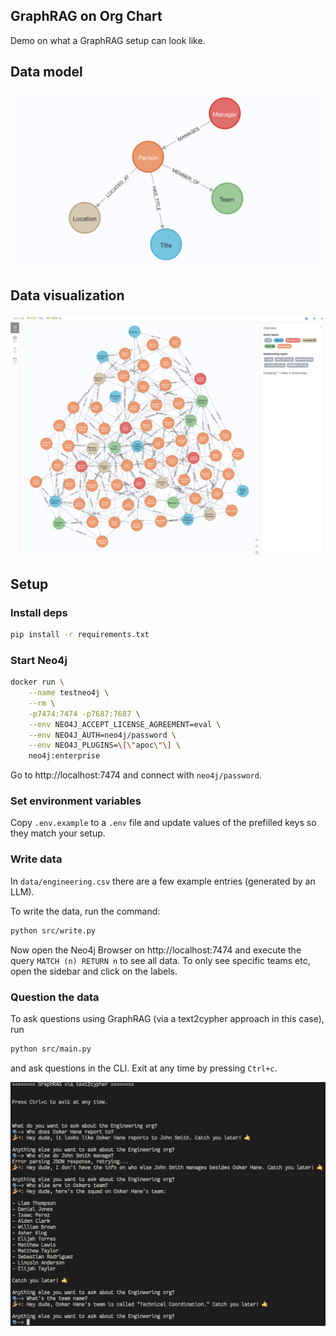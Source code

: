 ## GraphRAG on Org Chart

Demo on what a GraphRAG setup can look like.

## Data model

![the data model](media/data-model.png)

## Data visualization

![the data](media/data.png)

## Setup

### Install deps

```bash
pip install -r requirements.txt
```

### Start Neo4j

```bash
docker run \
    --name testneo4j \
    --rm \
    -p7474:7474 -p7687:7687 \
    --env NEO4J_ACCEPT_LICENSE_AGREEMENT=eval \
    --env NEO4J_AUTH=neo4j/password \
    --env NEO4J_PLUGINS=\[\"apoc\"\] \
    neo4j:enterprise
```

Go to http://localhost:7474 and connect with `neo4j/password`.

### Set environment variables

Copy `.env.example` to a `.env` file and update values of the prefilled keys so they match your setup.

### Write data

In `data/engineering.csv` there are a few example entries (generated by an LLM).

To write the data, run the command:

```bash
python src/write.py
```

Now open the Neo4j Browser on http://localhost:7474 and execute the query `MATCH (n) RETURN n` to see all data. To only see specific teams etc, open the sidebar and click on the labels.

### Question the data

To ask questions using GraphRAG (via a text2cypher approach in this case), run

```bash
python src/main.py
```

and ask questions in the CLI. Exit at any time by pressing `Ctrl+c`.

![interaction](media/cli.png)
